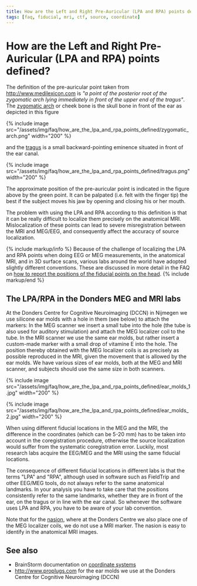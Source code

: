 ```yaml
---
title: How are the Left and Right Pre-Auricular (LPA and RPA) points defined?
tags: [faq, fiducial, mri, ctf, source, coordinate]
---
```


# How are the Left and Right Pre-Auricular (LPA and RPA) points defined?

The definition of the pre-auricular point taken from <http://www.medilexicon.com> is _"a point of the posterior root of the zygomatic arch lying immediately in front of the upper end of the tragus"_. The [zygomatic arch](https://en.wikipedia.org/wiki/Zygomatic_arch) or cheek bone is the skull bone in front of the ear as depicted in this figure

{% include image src="/assets/img/faq/how_are_the_lpa_and_rpa_points_defined/zygomatic_arch.png" width="200" %}

and the [tragus](<https://en.wikipedia.org/wiki/Tragus_(ear)>) is a small backward-pointing eminence situated in front of the ear canal.

{% include image src="/assets/img/faq/how_are_the_lpa_and_rpa_points_defined/tragus.png" width="200" %}

The approximate position of the pre-auricular point is indicated in the figure above by the green point. It can be palpated (i.e. felt with the finger tip) the best if the subject moves his jaw by opening and closing his or her mouth.

The problem with using the LPA and RPA according to this definition is that it can be really difficult to localize them precisely on the anatomical MRI. Mislocalization of these points can lead to severe misregistration between the MRI and MEG/EEG, and consequently affect the accuracy of source localization.

{% include markup/info %}
Because of the challenge of localizing the LPA and RPA points when doing EEG or MEG measurements, in the anatomical MRI, and in 3D surface scans, various labs around the world have adopted slightly different conventions. These are discussed in more detail in the FAQ on [how to report the positions of the fiducial points on the head](/faq/how_should_i_report_the_positions_of_the_fiducial_points_on_the_head).
{% include markup/end %}

## The LPA/RPA in the Donders MEG and MRI labs

At the Donders Centre for Cognitive Neuroimaging (DCCN) in Nijmegen we use silicone ear molds with a hole in them (see below) to attach the markers: In the MEG scanner we insert a small tube into the hole (the tube is also used for auditory stimulation) and attach the MEG localizer coil to the tube. In the MRI scanner we use the same ear molds, but rather insert a custom-made marker with a small drop of vitamine E into the hole. The position thereby obtained with the MEG localizer coils is as precisely as possible reproduced in the MRI, given the movement that is allowed by the ear molds. We have various sizes of ear molds, both at the MEG and MRI scanner, and subjects should use the same size in both scanners.

{% include image src="/assets/img/faq/how_are_the_lpa_and_rpa_points_defined/ear_molds_1.jpg" width="200" %}

{% include image src="/assets/img/faq/how_are_the_lpa_and_rpa_points_defined/ear_molds_2.jpg" width="200" %}

When using different fiducial locations in the MEG and the MRI, the difference in the coordinates (which can be 5-20 mm) has to be taken into account in the coregistration procedure, otherwise the source localization would suffer from the systematic coregistration error. Luckily, most research labs acquire the EEG/MEG and the MRI using the same fiducial locations.

The consequence of different fiducial locations in different labs is that the terms "LPA" and "RPA", although used in software such as FieldTrip and other EEG/MEG tools, do not always refer to the same anatomical landmarks. In your analysis you have to take care that the positions consistently refer to the same landmarks, whether they are in front of the ear, on the tragus or in line with the ear canal. So whenever the software uses LPA and RPA, you have to be aware of your lab convention.

Note that for the [nasion](https://en.wikipedia.org/wiki/Nasion), where at the Donders Centre we also place one of the MEG localizer coils, we do not use a MRI marker. The nasion is easy to identify in the anatomical MRI images.

## See also

- BrainStorm documentation on [coordinate systems](http://neuroimage.usc.edu/brainstorm/CoordinateSystems)
- <http://www.proplugs.com> for the ear molds we use at the Donders Centre for Cognitive Neuroimaging (DCCN)
